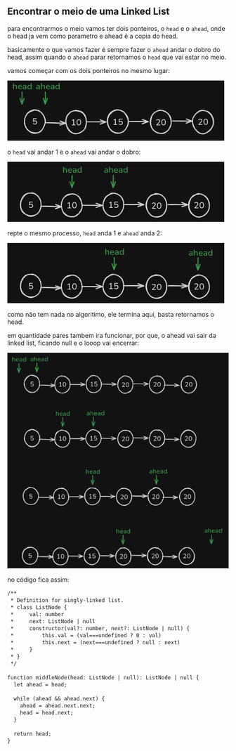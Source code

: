 ## Encontrar o meio de uma Linked List

para encontrarmos o meio vamos ter dois ponteiros, o `head` e o `ahead`, onde o head ja vem como parametro e ahead é a copia do head.

basicamente o que vamos fazer é sempre fazer o `ahead` andar o dobro do head, assim quando o `ahead` parar retornamos o `head` que vai estar no meio.

vamos começar com os dois ponteiros no mesmo lugar:

![image.png](images/image-0.png)

o `head` vai andar 1 e o `ahead` vai andar o dobro:

![image.png](images/image-1.png)

repte o mesmo processo, `head` anda 1 e `ahead` anda 2:

![image.png](images/image-2.png)

como não tem nada no algoritimo, ele termina aqui, basta retornamos o head.

em quantidade pares tambem ira funcionar, por que, o ahead vai sair da linked list, ficando null e o looop vai encerrar:

![image.png](images/image-3.png)

no código fica assim:

```tsx
/**
 * Definition for singly-linked list.
 * class ListNode {
 *     val: number
 *     next: ListNode | null
 *     constructor(val?: number, next?: ListNode | null) {
 *         this.val = (val===undefined ? 0 : val)
 *         this.next = (next===undefined ? null : next)
 *     }
 * }
 */

function middleNode(head: ListNode | null): ListNode | null {
  let ahead = head;

  while (ahead && ahead.next) {
    ahead = ahead.next.next;
    head = head.next;
  }

  return head;
}
```
